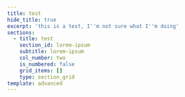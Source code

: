 ```yaml
---
title: test
hide_title: true
excerpt: 'this is a test, I''m not sure what I''m doing'
sections:
  - title: test
    section_id: lorem-ipsum
    subtitle: lorem-ipsum
    col_number: two
    is_numbered: false
    grid_items: []
    type: section_grid
template: advanced
---
```

